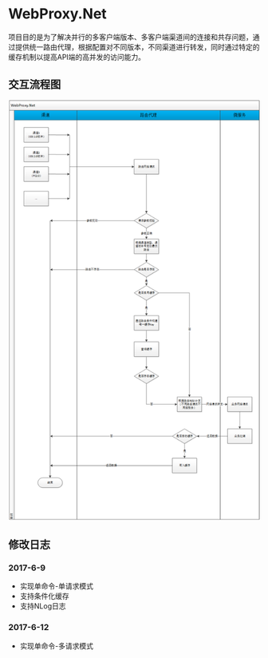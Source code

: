 # WebProxy.Net
项目目的是为了解决并行的多客户端版本、多客户端渠道间的连接和共存问题，通过提供统一路由代理，根据配置对不同版本，不同渠道进行转发，同时通过特定的缓存机制以提高API端的高并发的访问能力。

## 交互流程图

![交互流程](/交互流程.png)

## 修改日志

### 2017-6-9

- 实现单命令-单请求模式
- 支持条件化缓存
- 支持NLog日志

### 2017-6-12

- 实现单命令-多请求模式

